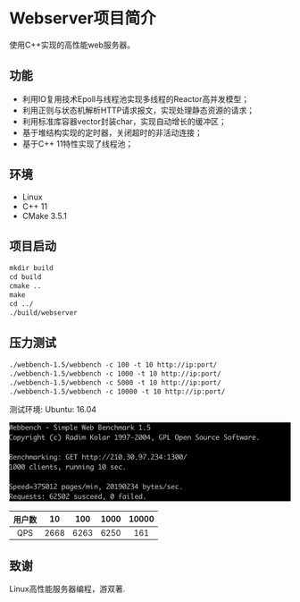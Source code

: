 # Webserver项目简介

使用C++实现的高性能web服务器。

## 功能

- 利用IO复用技术Epoll与线程池实现多线程的Reactor高并发模型；
- 利用正则与状态机解析HTTP请求报文，实现处理静态资源的请求；
- 利用标准库容器vector封装char，实现自动增长的缓冲区；
- 基于堆结构实现的定时器，关闭超时的非活动连接；
- 基于C++ 11特性实现了线程池；

##  环境

- Linux
- C++ 11
- CMake 3.5.1

## 项目启动

```
mkdir build
cd build
cmake ..
make
cd ../
./build/webserver
```

## 压力测试

```
./webbench-1.5/webbench -c 100 -t 10 http://ip:port/
./webbench-1.5/webbench -c 1000 -t 10 http://ip:port/
./webbench-1.5/webbench -c 5000 -t 10 http://ip:port/
./webbench-1.5/webbench -c 10000 -t 10 http://ip:port/
```

测试环境: Ubuntu: 16.04

![压力测试](压力测试.png)

|   用户数   |  10   |  100  | 1000  | 10000 |
| :--: | :---: | :---: | :---: | :---: |
| QPS  | 2668 | 6263 | 6250 |  161  |

## 致谢

Linux高性能服务器编程，游双著.

